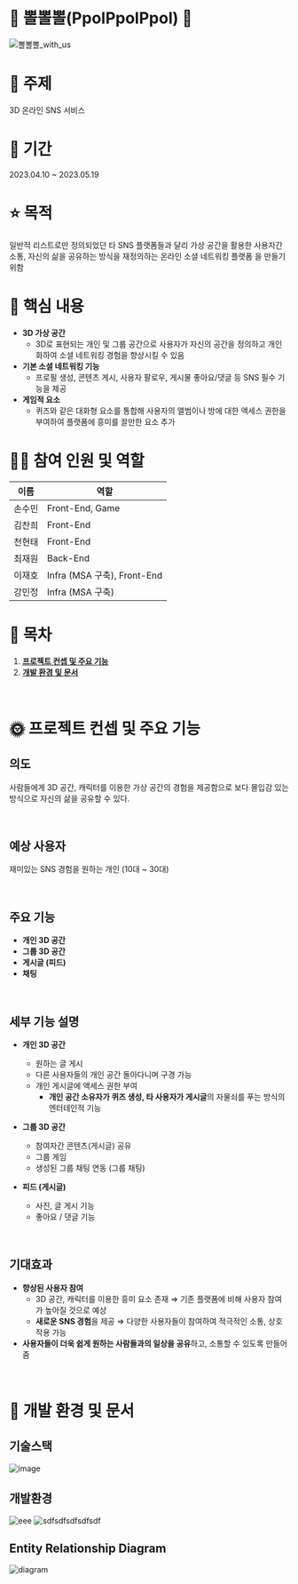 # 💙 뽈뽈뽈(PpolPpolPpol) 💙

![뽈뽈뽈_with_us](/uploads/fe829137e57f690434ad3a68a4deb912/뽈뽈뽈_with_us.png)

# 💭 주제
3D 온라인 SNS 서비스

# 📅 기간
2023.04.10 ~ 2023.05.19

# ⭐ 목적 
일반적 리스트로만 정의되었던 타 SNS 플랫폼들과 달리 가상 공간을 활용한 사용자간 소통, 자신의 삶을 공유하는 방식을 재정의하는 온라인 소셜 네트워킹 플랫폼 을 만들기 위함

# 🌟 핵심 내용
- **3D 가상 공간**
    - 3D로 표현되는 개인 및 그룹 공간으로 사용자가 자신의 공간을 정의하고 개인화하여 소셜 네트워킹 경험을 향상시킬 수 있음
- **기본 소셜 네트워킹 기능**
    - 프로필 생성, 콘텐츠 게시, 사용자 팔로우, 게시물 좋아요/댓글 등 SNS 필수 기능을 제공
- **게임적 요소**
    - 퀴즈와 같은 대화형 요소를 통합해 사용자의 앨범이나 방에 대한 액세스 권한을 부여하여 플랫폼에 흥미를 끌만한 요소 추가

# 🙋‍♂ 참여 인원 및 역할
| 이름   | 역할          |
| ------ | ------------- |
| 손수민 | Front-End, Game      |
| 김찬희 | Front-End     |
| 천현태 | Front-End          |
| 최재원 | Back-End     |
| 이재호 | Infra (MSA 구축), Front-End     |
| 강민정 | Infra (MSA 구축) |

# 📃 목차
1. [**프로젝트 컨셉 및 주요 기능**](#-프로젝트-컨셉-및-주요-기능)
1. [**개발 환경 및 문서**](#-개발-환경-및-문서)

<br />

<div id="1"></div>


# 🌞 프로젝트 컨셉 및 주요 기능
## 의도
사람들에게 3D 공간, 캐릭터를 이용한 가상 공간의 경험을 제공함으로 보다 몰입감 있는 방식으로 자신의 삶을 공유할 수 있다.

<br />

## 예상 사용자
재미있는 SNS 경험을 원하는 개인 (10대 ~ 30대)

<br />

## 주요 기능
- **개인 3D 공간**
- **그룹 3D 공간**
- **게시글 (피드)**
- **채팅**

<br />

## 세부 기능 설명
- **개인 3D 공간**
    - 원하는 글 게시
    - 다른 사용자들의 개인 공간 돌아다니며 구경 가능
    - 개인 게시글에 액세스 권한 부여
        - **개인 공간 소유자가 퀴즈 생성, 타 사용자가 게시글**의 자물쇠를 푸는 방식의 엔터테인적 기능

- **그룹 3D 공간**
    - 참여자간 콘텐츠(게시글) 공유
    - 그룹 게임
    - 생성된 그룹 채팅 연동 (그룹 채팅)

- **피드 (게시글)**
    - 사진, 글 게시 기능
    - 좋아요 / 댓글 기능

<br />

## 기대효과
- **향상된 사용자 참여**
    - 3D 공간, 캐릭터를 이용한 흥미 요소 존재 ⇒ 기존 플랫폼에 비해 사용자 참여가 높아질 것으로 예상
    - **새로운 SNS 경험**을 제공 ⇒ 다양한 사용자들이 참여하여 적극적인 소통, 상호작용 가능
- **사용자들이 더욱 쉽게 원하는 사람들과의 일상을 공유**하고, 소통할 수 있도록 만들어줌

<br />
<div id="2"></div>

# 📜 개발 환경 및 문서

## 기술스택

![image](/uploads/3c5ad5a0ef6a498f645dc33fef3cc567/image.png)


## 개발환경

![eee](/uploads/327fdde1da232b78b0ea8d7de85f13e4/eee.PNG)
![sdfsdfsdfsdfsdf](/uploads/689b0ba385fcee0d4ee8e1d66487976f/sdfsdfsdfsdfsdf.PNG)



## Entity Relationship Diagram

![diagram](/uploads/2a0e4c153f2820aef2c1dc2c785a68c1/diagram.png)


